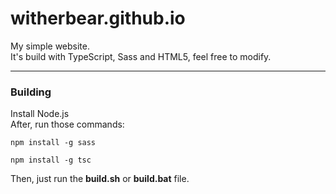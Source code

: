 # witherbear.github.io
My simple website. <br>
It's build with TypeScript, Sass and HTML5, feel free to modify.

---
### Building
Install Node.js <br>
After, run those commands:
```
npm install -g sass
```
```
npm install -g tsc
```
Then, just run the **build.sh** or **build.bat** file.
